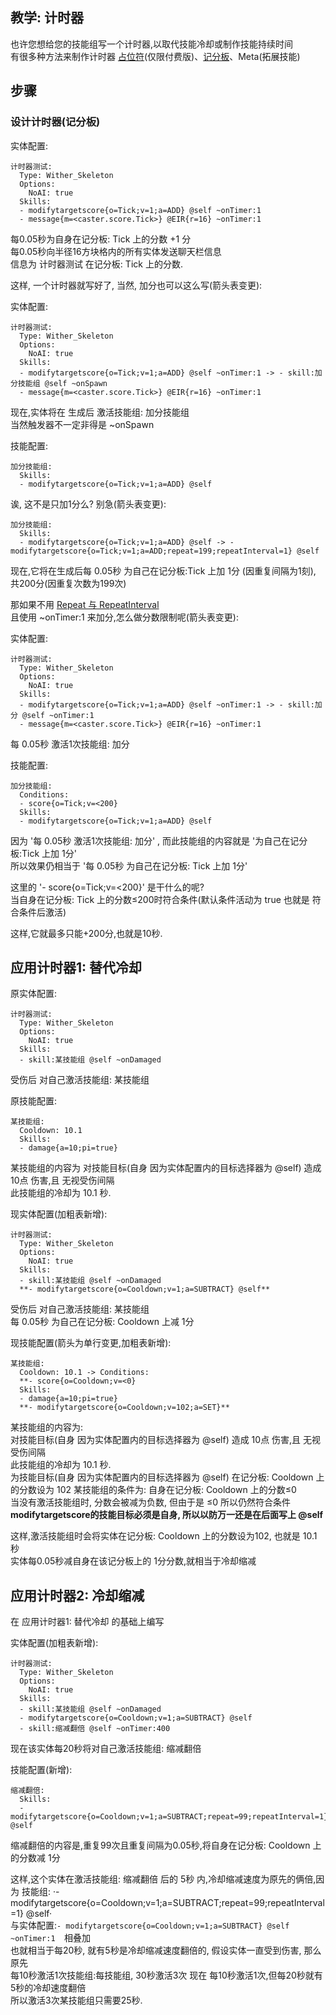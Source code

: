 教学: 计时器
------

也许您想给您的技能组写一个计时器,以取代技能冷却或制作技能持续时间  
有很多种方法来制作计时器 [占位符](技能/占位符)(仅限付费版)、[记分板](技能/列表)、Meta(拓展技能)

步骤
------

### 设计计时器(记分板)

实体配置:

    计时器测试:
      Type: Wither_Skeleton
      Options:
        NoAI: true
      Skills:
      - modifytargetscore{o=Tick;v=1;a=ADD} @self ~onTimer:1
      - message{m=<caster.score.Tick>} @EIR{r=16} ~onTimer:1

每0.05秒为自身在记分板: Tick 上的分数 +1 分  
每0.05秒向半径16方块格内的所有实体发送聊天栏信息  
信息为 计时器测试 在记分板: Tick 上的分数.

这样, 一个计时器就写好了, 当然, 加分也可以这么写(箭头表变更):

实体配置:

    计时器测试:
      Type: Wither_Skeleton
      Options:
        NoAI: true
      Skills:
      - modifytargetscore{o=Tick;v=1;a=ADD} @self ~onTimer:1 -> - skill:加分技能组 @self ~onSpawn
      - message{m=<caster.score.Tick>} @EIR{r=16} ~onTimer:1

现在,实体将在 生成后 激活技能组: 加分技能组  
当然触发器不一定非得是 ~onSpawn

技能配置:

    加分技能组:
      Skills:
      - modifytargetscore{o=Tick;v=1;a=ADD} @self

诶, 这不是只加1分么? 别急(箭头表变更):

    加分技能组:
      Skills:
      - modifytargetscore{o=Tick;v=1;a=ADD} @self -> - modifytargetscore{o=Tick;v=1;a=ADD;repeat=199;repeatInterval=1} @self

现在,它将在生成后每 0.05秒 为自己在记分板:Tick 上加 1分 (因重复间隔为1刻), 共200分(因重复次数为199次)

那如果不用 [Repeat 与 RepeatInterval](技能/列表/repeat)  
且使用 ~onTimer:1 来加分,怎么做分数限制呢(箭头表变更):

实体配置:

    计时器测试:
      Type: Wither_Skeleton
      Options:
        NoAI: true
      Skills:
      - modifytargetscore{o=Tick;v=1;a=ADD} @self ~onTimer:1 -> - skill:加分 @self ~onTimer:1
      - message{m=<caster.score.Tick>} @EIR{r=16} ~onTimer:1

每 0.05秒 激活1次技能组: 加分

技能配置:

    加分技能组:
      Conditions:
      - score{o=Tick;v=<200}
      Skills:
      - modifytargetscore{o=Tick;v=1;a=ADD} @self

因为 '每 0.05秒 激活1次技能组: 加分' , 而此技能组的内容就是 '为自己在记分板:Tick 上加 1分'  
所以效果仍相当于 '每 0.05秒 为自己在记分板: Tick 上加 1分'  

这里的 '- score{o=Tick;v=<200}' 是干什么的呢?  
当自身在记分板: Tick 上的分数≤200时符合条件(默认条件活动为 true 也就是 符合条件后激活)

这样,它就最多只能+200分,也就是10秒.

应用计时器1: 替代冷却
------

原实体配置:

    计时器测试:
      Type: Wither_Skeleton
      Options:
        NoAI: true
      Skills:
      - skill:某技能组 @self ~onDamaged

受伤后 对自己激活技能组: 某技能组

原技能配置:

    某技能组:
      Cooldown: 10.1
      Skills:
      - damage{a=10;pi=true}

某技能组的内容为 对技能目标(自身 因为实体配置内的目标选择器为 @self) 造成 10点 伤害,且 无视受伤间隔  
此技能组的冷却为 10.1 秒.

现实体配置(加粗表新增):

    计时器测试:
      Type: Wither_Skeleton
      Options:
        NoAI: true
      Skills:
      - skill:某技能组 @self ~onDamaged
      **- modifytargetscore{o=Cooldown;v=1;a=SUBTRACT} @self**

受伤后 对自己激活技能组: 某技能组  
每 0.05秒 为自己在记分板: Cooldown 上减 1分

现技能配置(箭头为单行变更,加粗表新增):

    某技能组:
      Cooldown: 10.1 -> Conditions:
      **- score{o=Cooldown;v=<0}
      Skills:
      - damage{a=10;pi=true}
      **- modifytargetscore{o=Cooldown;v=102;a=SET}**

某技能组的内容为:  
对技能目标(自身 因为实体配置内的目标选择器为 @self) 造成 10点 伤害,且 无视受伤间隔  
此技能组的冷却为 10.1 秒.  
为技能目标(自身 因为实体配置内的目标选择器为 @self) 在记分板: Cooldown 上的分数设为 102
某技能组的条件为: 自身在记分板: Cooldown 上的分数≤0  
当没有激活技能组时, 分数会被减为负数, 但由于是 ≤0 所以仍然符合条件
**modifytargetscore的技能目标必须是自身, 所以以防万一还是在后面写上 @self**

这样,激活技能组时会将实体在记分板: Cooldown 上的分数设为102, 也就是 10.1秒  
实体每0.05秒减自身在该记分板上的 1分分数,就相当于冷却缩减

应用计时器2: 冷却缩减
------

在 应用计时器1: 替代冷却 的基础上编写

实体配置(加粗表新增):

    计时器测试:
      Type: Wither_Skeleton
      Options:
        NoAI: true
      Skills:
      - skill:某技能组 @self ~onDamaged
      - modifytargetscore{o=Cooldown;v=1;a=SUBTRACT} @self
      - skill:缩减翻倍 @self ~onTimer:400

现在该实体每20秒将对自己激活技能组: 缩减翻倍

技能配置(新增):

    缩减翻倍:
      Skills:
      - modifytargetscore{o=Cooldown;v=1;a=SUBTRACT;repeat=99;repeatInterval=1} @self

缩减翻倍的内容是,重复99次且重复间隔为0.05秒,将自身在记分板: Cooldown 上的分数减 1分

这样,这个实体在激活技能组: 缩减翻倍 后的 5秒 内,冷却缩减速度为原先的俩倍,因为
技能组: ·- modifytargetscore{o=Cooldown;v=1;a=SUBTRACT;repeat=99;repeatInterval=1} @self·  
与实体配置:`- modifytargetscore{o=Cooldown;v=1;a=SUBTRACT} @self ~onTimer:1  `相叠加  
也就相当于每20秒, 就有5秒是冷却缩减速度翻倍的, 假设实体一直受到伤害, 那么原先  
每10秒激活1次技能组:每技能组, 30秒激活3次 现在 每10秒激活1次,但每20秒就有5秒的冷却速度翻倍  
所以激活3次某技能组只需要25秒.
